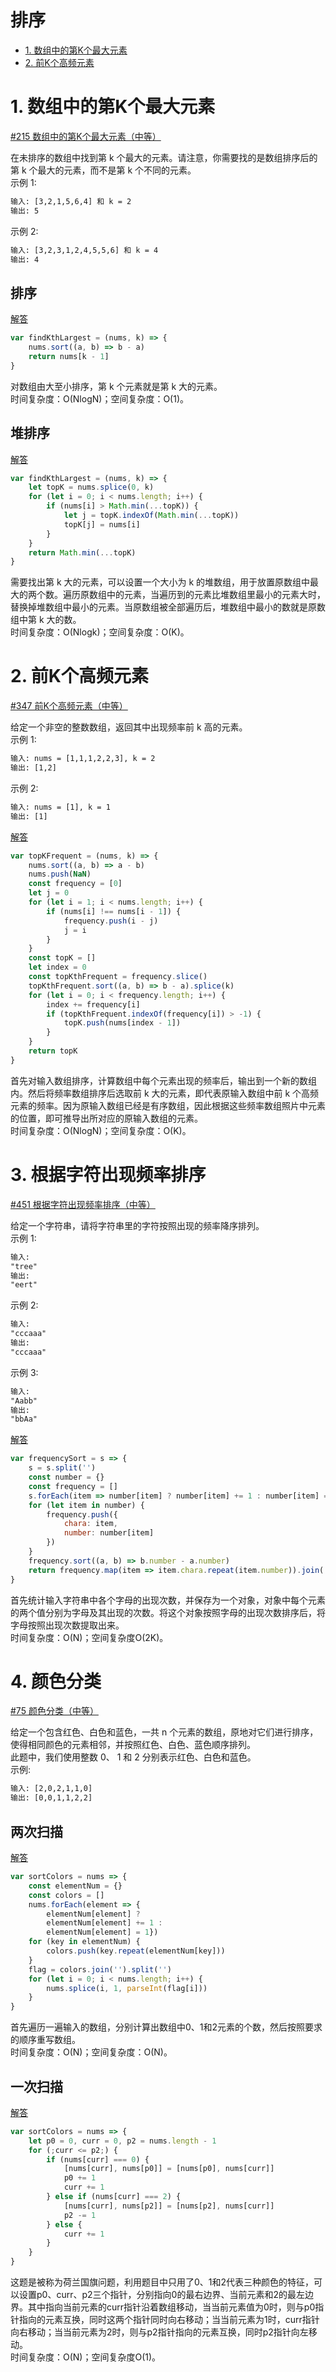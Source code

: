 # 排序

* [1. 数组中的第K个最大元素](#1-数组中的第K个最大元素)
* [2. 前K个高频元素](#2-前K个高频元素)

# 1.  数组中的第K个最大元素

[#215  数组中的第K个最大元素（中等）](https://leetcode-cn.com/problems/kth-largest-element-in-an-array/)

在未排序的数组中找到第 k 个最大的元素。请注意，你需要找的是数组排序后的第 k 个最大的元素，而不是第 k 个不同的元素。  
示例 1:
```html
输入: [3,2,1,5,6,4] 和 k = 2
输出: 5
```
示例 2:
```html
输入: [3,2,3,1,2,4,5,5,6] 和 k = 4
输出: 4
```

## 排序

[解答](src/kth-largest-element-in-an-array-1.js)

```JavaScript
var findKthLargest = (nums, k) => {
    nums.sort((a, b) => b - a)
    return nums[k - 1]
}
```

对数组由大至小排序，第 k 个元素就是第 k 大的元素。  
时间复杂度：O(NlogN)；空间复杂度：O(1)。

## 堆排序

[解答](src/kth-largest-element-in-an-array-2.js)

```JavaScript
var findKthLargest = (nums, k) => {
    let topK = nums.splice(0, k)
    for (let i = 0; i < nums.length; i++) {
        if (nums[i] > Math.min(...topK)) {
            let j = topK.indexOf(Math.min(...topK))
            topK[j] = nums[i]
        }
    }
    return Math.min(...topK)
}
```

需要找出第 k 大的元素，可以设置一个大小为 k 的堆数组，用于放置原数组中最大的两个数。遍历原数组中的元素，当遍历到的元素比堆数组里最小的元素大时，替换掉堆数组中最小的元素。当原数组被全部遍历后，堆数组中最小的数就是原数组中第 k 大的数。  
时间复杂度：O(Nlogk)；空间复杂度：O(K)。

# 2. 前K个高频元素

[#347 前K个高频元素（中等）](https://leetcode-cn.com/problems/top-k-frequent-elements/)

给定一个非空的整数数组，返回其中出现频率前 k 高的元素。  
示例 1:
```html
输入: nums = [1,1,1,2,2,3], k = 2
输出: [1,2]
```
示例 2:
```html
输入: nums = [1], k = 1
输出: [1]
```

[解答](src/top-k-frequent-elements.js)

```JavaScript
var topKFrequent = (nums, k) => {
    nums.sort((a, b) => a - b)
    nums.push(NaN)
    const frequency = [0]
    let j = 0
    for (let i = 1; i < nums.length; i++) {
        if (nums[i] !== nums[i - 1]) {
            frequency.push(i - j)
            j = i
        }
    }
    const topK = []
    let index = 0
    const topKthFrequent = frequency.slice()
    topKthFrequent.sort((a, b) => b - a).splice(k)
    for (let i = 0; i < frequency.length; i++) {
        index += frequency[i]
        if (topKthFrequent.indexOf(frequency[i]) > -1) {
            topK.push(nums[index - 1])
        }
    }
    return topK
}
```

首先对输入数组排序，计算数组中每个元素出现的频率后，输出到一个新的数组内。然后将频率数组排序后选取前 k 大的元素，即代表原输入数组中前 k 个高频元素的频率。因为原输入数组已经是有序数组，因此根据这些频率数组照片中元素的位置，即可推导出所对应的原输入数组的元素。  
时间复杂度：O(NlogN)；空间复杂度：O(K)。

# 3. 根据字符出现频率排序

[#451 根据字符出现频率排序（中等）](https://leetcode-cn.com/problems/sort-characters-by-frequency/)

给定一个字符串，请将字符串里的字符按照出现的频率降序排列。  
示例 1:
```html
输入:
"tree"
输出:
"eert"
```
示例 2:
```html
输入:
"cccaaa"
输出:
"cccaaa"
```
示例 3:
```html
输入:
"Aabb"
输出:
"bbAa"
```

[解答](src/sort-characters-by-frequency.js)

```JavaScript
var frequencySort = s => {
    s = s.split('')
    const number = {}
    const frequency = []
    s.forEach(item => number[item] ? number[item] += 1 : number[item] = 1)
    for (let item in number) {
        frequency.push({
            chara: item,
            number: number[item]
        })
    }
    frequency.sort((a, b) => b.number - a.number)
    return frequency.map(item => item.chara.repeat(item.number)).join('')
}
```

首先统计输入字符串中各个字母的出现次数，并保存为一个对象，对象中每个元素的两个值分别为字母及其出现的次数。将这个对象按照字母的出现次数排序后，将字母按照出现次数提取出来。  
时间复杂度：O(N)；空间复杂度O(2K)。

# 4. 颜色分类

[#75 颜色分类（中等）](https://leetcode-cn.com/problems/sort-colors/)

给定一个包含红色、白色和蓝色，一共 n 个元素的数组，原地对它们进行排序，使得相同颜色的元素相邻，并按照红色、白色、蓝色顺序排列。  
此题中，我们使用整数 0、 1 和 2 分别表示红色、白色和蓝色。  
示例:
```html
输入: [2,0,2,1,1,0]
输出: [0,0,1,1,2,2]
```

## 两次扫描

[解答](src/sort-colors-1.js)

```JavaScript
var sortColors = nums => {
    const elementNum = {}
    const colors = []
    nums.forEach(element => {
        elementNum[element] ?
        elementNum[element] += 1 :
        elementNum[element] = 1})
    for (key in elementNum) {
        colors.push(key.repeat(elementNum[key]))
    }
    flag = colors.join('').split('')
    for (let i = 0; i < nums.length; i++) {
        nums.splice(i, 1, parseInt(flag[i]))
    }
}
```

首先遍历一遍输入的数组，分别计算出数组中0、1和2元素的个数，然后按照要求的顺序重写数组。  
时间复杂度：O(N)；空间复杂度：O(N)。

## 一次扫描

[解答](src/sort-colors-2.js)

```JavaScript
var sortColors = nums => {
    let p0 = 0, curr = 0, p2 = nums.length - 1
    for (;curr <= p2;) {
        if (nums[curr] === 0) {
            [nums[curr], nums[p0]] = [nums[p0], nums[curr]]
            p0 += 1
            curr += 1
        } else if (nums[curr] === 2) {
            [nums[curr], nums[p2]] = [nums[p2], nums[curr]]
            p2 -= 1
        } else {
            curr += 1
        }
    }
}
```

这题是被称为荷兰国旗问题，利用题目中只用了0、1和2代表三种颜色的特征，可以设置p0、curr、p2三个指针，分别指向0的最右边界、当前元素和2的最左边界。其中指向当前元素的curr指针沿着数组移动，当当前元素值为0时，则与p0指针指向的元素互换，同时这两个指针同时向右移动；当当前元素为1时，curr指针向右移动；当当前元素为2时，则与p2指针指向的元素互换，同时p2指针向左移动。  
时间复杂度：O(N)；空间复杂度O(1)。